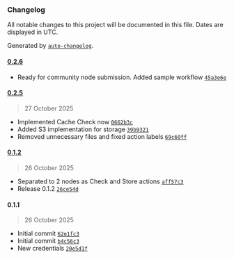 ### Changelog

All notable changes to this project will be documented in this file. Dates are displayed in UTC.

Generated by [`auto-changelog`](https://github.com/CookPete/auto-changelog).

#### [0.2.6](https://github.com/gaweee/n8n-nodes-s3cache/compare/0.2.5...0.2.6)

- Ready for community node submission. Added sample workflow [`45a3e6e`](https://github.com/gaweee/n8n-nodes-s3cache/commit/45a3e6ebb9b9743aca5dff2fbf6a8929a3938288)

#### [0.2.5](https://github.com/gaweee/n8n-nodes-s3cache/compare/0.1.2...0.2.5)

> 27 October 2025

- Implemented Cache Check now [`0662b3c`](https://github.com/gaweee/n8n-nodes-s3cache/commit/0662b3ce44f5f91bb5383111032e43f1070a9ef2)
- Added S3 implementation for storage [`39b9321`](https://github.com/gaweee/n8n-nodes-s3cache/commit/39b9321d94b1ca3388af955f3a0d529605acb39b)
- Removed unnecessary files and fixed action labels [`69c60ff`](https://github.com/gaweee/n8n-nodes-s3cache/commit/69c60ffb3dc56d7e7d7ef867d262f46fa89392cd)

#### [0.1.2](https://github.com/gaweee/n8n-nodes-s3cache/compare/0.1.1...0.1.2)

> 26 October 2025

- Separated to 2 nodes as Check and Store actions [`aff57c3`](https://github.com/gaweee/n8n-nodes-s3cache/commit/aff57c3c08eb8567186fe6383060418850830468)
- Release 0.1.2 [`26ce54d`](https://github.com/gaweee/n8n-nodes-s3cache/commit/26ce54de48e7c4f9fb0992a2ea8e2df5f6852eb7)

#### 0.1.1

> 26 October 2025

- Initial commit [`62e1fc3`](https://github.com/gaweee/n8n-nodes-s3cache/commit/62e1fc35b0888a63d58ff64b24e04b5fc961c516)
- Initial commit [`b4c56c3`](https://github.com/gaweee/n8n-nodes-s3cache/commit/b4c56c375e76ce0c42c742519f7dfcf9d807e4ec)
- New credentials [`20e5d1f`](https://github.com/gaweee/n8n-nodes-s3cache/commit/20e5d1f5752fba49ed844ba908eaa9c6330e0fdd)
